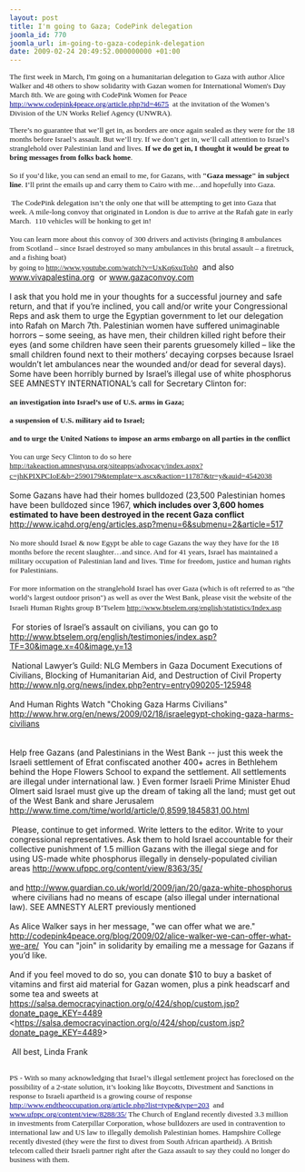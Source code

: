 ```yaml
---
layout: post
title: I'm going to Gaza; CodePink delegation
joomla_id: 770
joomla_url: im-going-to-gaza-codepink-delegation
date: 2009-02-24 20:49:52.000000000 +01:00
---
```

<p><span style="font-size: 10pt; font-family: Verdana;">The first week in March, I'm going on a humanitarian delegation to Gaza with author Alice Walker and 48 others to show solidarity with Gazan women for International Women's Day March 8th. We are going with CodePink Women for Peace <span><span><a target="_blank" href="http://www.codepink4peace.org/article.php?id=4675"><span style="color: #00008b;"><span style="text-decoration: underline;">http://www.codepink4peace.org/article.php?id=4675</span></span></a></span></span> <span><span><a target="_blank" href="http://www.codepink4peace.org/article.php?id=4675"><span style="color: #00008b;"><span style="text-decoration: underline;"></span></span></a></span></span>  at the invitation of the Women’s Division of the UN Works Relief Agency (UNWRA).</span></p>
<p />

<span style="font-size: 10pt; font-family: Verdana;">There’s no guarantee that we’ll get in, as borders are once again sealed as they were for the 18 months before Israel’s assault. But we’ll try. If we don’t get in, we’ll call attention to Israel’s stranglehold over Palestinian land and lives. <strong>If we do get in, I thought it would be great to bring messages from folks back home</strong>.<br /><br />So if you’d like, you can send an email to me, for Gazans, with <strong>"Gaza message" in subject line</strong>. I’ll print the emails up and carry them to Cairo with me…and hopefully into Gaza.<br /><br /> The CodePink delegation isn’t the only one that will be attempting to get into Gaza that week. A mile-long convoy that originated in London is due to arrive at the Rafah gate in early March.  110 vehicles will be honking to get in!<br /><br />You can learn more about this convoy of 300 drivers and activists (bringing 8 ambulances from Scotland – since Israel destroyed so many ambulances in this brutal assault – a firetruck, and a fishing boat) <br />by going to <span><span><a target="_blank" href="http://www.youtube.com/watch?v=UxKq6xuToh0"><span style="color: #00008b;"><span style="text-decoration: underline;">http://www.youtube.com/watch?v=UxKq6xuToh0</span></span></a></span></span> <span><span><a target="_blank" href="http://www.youtube.com/watch?v=UxKq6xuToh0"><span style="color: #00008b;"><span style="text-decoration: underline;"></span></span></a></span></span>  and also <span><span><a target="_blank" href="http://www.vivapalestina.org/"><span style="color: #00008b;"><span style="text-decoration: underline;">www.vivapalestina.org</span></span></a></span></span> <span><span><a target="_blank" href="http://www.vivapalestina.org/"><span style="color: #00008b;"><span style="text-decoration: underline;"></span></span></a></span></span>  or <span><span><a target="_blank" href="http://www.gazaconvoy.com/"><span style="color: #00008b;"><span style="text-decoration: underline;">www.gazaconvoy.com</span></span></a></span></span> <span><span><a target="_blank" href="http://www.gazaconvoy.com/"><span style="color: #00008b;"><span style="text-decoration: underline;"></span></span></a></span></span>  <br /><br />I ask that you hold me in your thoughts for a successful journey and safe return, and that if you’re inclined, you call and/or write your Congressional Reps and ask them to urge the Egyptian government to let our delegation into Rafah on March 7th. Palestinian women have suffered unimaginable horrors – some seeing, as have men, their children killed right before their eyes (and some children have seen their parents gruesomely killed – like the small children found next to their mothers’ decaying corpses because Israel wouldn’t let ambulances near the wounded and/or dead for several days). Some have been horribly burned by Israel’s illegal use of white phosphorus SEE AMNESTY INTERNATIONAL’s call for Secretary Clinton for:<br /></span><strong><br /><span style="font-size: 10pt; font-family: Verdana;">an investigation into Israel’s use of U.S. arms in Gaza; <br /><br />a suspension of U.S. military aid to Israel; <br /><br />and</span></strong><span style="font-size: 10pt; font-family: Verdana;"> <strong>to urge the United Nations to impose an arms embargo on all parties in the conflict</strong> <br /><br />You can urge Secy Clinton to do so here <span><span><a target="_blank" href="http://takeaction.amnestyusa.org/siteapps/advocacy/index.aspx?c=jhKPIXPCIoE&b=2590179&template=x.ascx&action=11787&tr=y&auid=4542038"><span style="color: #00008b;"><span style="text-decoration: underline;">http://takeaction.amnestyusa.org/siteapps/advocacy/index.aspx?c=jhKPIXPCIoE&b=2590179&template=x.ascx&action=11787&tr=y&auid=4542038</span></span></a></span></span> <span><span><a target="_blank" href="http://takeaction.amnestyusa.org/siteapps/advocacy/index.aspx?c=jhKPIXPCIoE&b=2590179&template=x.ascx&action=11787&tr=y&auid=4542038"><span style="color: #00008b;"><span style="text-decoration: underline;"></span></span></a></span></span>  <br /><br />Some Gazans have had their homes bulldozed (23,500 Palestinian homes have been bulldozed since 1967, <strong>which includes over 3,600 homes estimated to have been destroyed in the recent Gaza conflict </strong><span><span><a target="_blank" href="http://www.icahd.org/eng/articles.asp?menu=6&submenu=2&article=517"><span style="color: #00008b;"><span style="text-decoration: underline;">http://www.icahd.org/eng/articles.asp?menu=6&submenu=2&article=517</span></span></a></span></span> <span><span><a target="_blank" href="http://www.icahd.org/eng/articles.asp?menu=6&submenu=2&article=517"><span style="color: #00008b;"><span style="text-decoration: underline;"></span></span></a></span></span> </span><strong><br /></strong><br /><span style="font-size: 10pt; font-family: Verdana;">No more should Israel & now Egypt be able to cage Gazans the way they have for the 18 months before the recent slaughter…and since. And for 41 years, Israel has maintained a military occupation of Palestinian land and lives. Time for freedom, justice and human rights for Palestinians. <br /><br />For more information on the stranglehold Israel has over Gaza (which is oft referred to as "the world’s largest outdoor prison") as well as over the West Bank, please visit the website of the Israeli Human Rights group B’Tselem <span><span><a target="_blank" href="http://www.btselem.org/english/statistics/Index.asp"><span style="color: #00008b;"><span style="text-decoration: underline;">http://www.btselem.org/english/statistics/Index.asp</span></span></a></span></span> <span><span><a target="_blank" href="http://www.btselem.org/english/statistics/Index.asp"><span style="color: #00008b;"><span style="text-decoration: underline;"></span></span></a></span></span>  <br /><br /> For stories of Israel’s assault on civilians, you can go to <span><span><a target="_blank" href="http://www.btselem.org/english/testimonies/index.asp?TF=30&image.x=40&image.y=13"><span style="color: #00008b;"><span style="text-decoration: underline;">http://www.btselem.org/english/testimonies/index.asp?TF=30&image.x=40&image.y=13</span></span></a></span></span> <span><span><a target="_blank" href="http://www.btselem.org/english/testimonies/index.asp?TF=30&image.x=40&image.y=13"><span style="color: #00008b;"><span style="text-decoration: underline;"></span></span></a></span></span> <br /><br /> National Lawyer’s Guild: NLG Members in Gaza Document Executions of Civilians, Blocking of Humanitarian Aid, and Destruction of Civil Property <span><span><a target="_blank" href="http://www.nlg.org/news/index.php?entry=entry090205-125948"><span style="color: #00008b;"><span style="text-decoration: underline;">http://www.nlg.org/news/index.php?entry=entry090205-125948</span></span></a></span></span> <span><span><a target="_blank" href="http://www.nlg.org/news/index.php?entry=entry090205-125948"><span style="color: #00008b;"><span style="text-decoration: underline;"></span></span></a></span></span> <br /><br />And Human Rights Watch "Choking Gaza Harms Civilians" <span><span><a target="_blank" href="http://www.hrw.org/en/news/2009/02/18/israelegypt-choking-gaza-harms-civilians"><span style="color: #00008b;"><span style="text-decoration: underline;">http://www.hrw.org/en/news/2009/02/18/israelegypt-choking-gaza-harms-civilians</span></span></a></span></span> <span><span><a target="_blank" href="http://www.hrw.org/en/news/2009/02/18/israelegypt-choking-gaza-harms-civilians"><span style="color: #00008b;"><span style="text-decoration: underline;"></span></span></a></span></span> <br /><br /><br />Help free Gazans (and Palestinians in the West Bank -- just this week the Israeli settlement of Efrat confiscated another 400+ acres in Bethlehem behind the Hope Flowers School to expand the settlement. All settlements are illegal under international law. ) Even former Israeli Prime Minister Ehud Olmert said Israel must give up the dream of taking all the land; must get out of the West Bank and share Jerusalem <span><span><a target="_blank" href="http://www.time.com/time/world/article/0,8599,1845831,00.html"><span style="color: #00008b;"><span style="text-decoration: underline;">http://www.time.com/time/world/article/0,8599,1845831,00.html</span></span></a></span></span> <span><span><a target="_blank" href="http://www.time.com/time/world/article/0,8599,1845831,00.html"><span style="color: #00008b;"><span style="text-decoration: underline;"></span></span></a></span></span> <br /><br /> Please, continue to get informed. Write letters to the editor. Write to your congressional representatives. Ask them to hold Israel accountable for their collective punishment of 1.5 million Gazans with the illegal siege and for using US-made white phosphorus illegally in densely-populated civilian areas <span><span><a target="_blank" href="http://www.ufppc.org/content/view/8363/35/"><span style="color: #00008b;"><span style="text-decoration: underline;">http://www.ufppc.org/content/view/8363/35/</span></span></a></span></span> <span><span><a target="_blank" href="http://www.ufppc.org/content/view/8363/35/"><span style="color: #00008b;"><span style="text-decoration: underline;"></span></span></a></span></span> <br /><br />and <span><span><a target="_blank" href="http://www.guardian.co.uk/world/2009/jan/20/gaza-white-phosphorus"><span style="color: #00008b;"><span style="text-decoration: underline;">http://www.guardian.co.uk/world/2009/jan/20/gaza-white-phosphorus</span></span></a></span></span> <span><span><a target="_blank" href="http://www.guardian.co.uk/world/2009/jan/20/gaza-white-phosphorus"><span style="color: #00008b;"><span style="text-decoration: underline;"></span></span></a></span></span>  where civilians had no means of escape (also illegal under international law). SEE AMNESTY ALERT previously mentioned <br /><br />As Alice Walker says in her message, "we can offer what we are." <span><span><a target="_blank" href="http://codepink4peace.org/blog/2009/02/alice-walker-we-can-offer-what-we-are/"><span style="color: #00008b;"><span style="text-decoration: underline;">http://codepink4peace.org/blog/2009/02/alice-walker-we-can-offer-what-we-are/</span></span></a></span></span> <span><span><a target="_blank" href="http://codepink4peace.org/blog/2009/02/alice-walker-we-can-offer-what-we-are/"><span style="color: #00008b;"><span style="text-decoration: underline;"></span></span></a></span></span>  You can "join" in solidarity by emailing me a message for Gazans if you’d like. <br /><br />And if you feel moved to do so, you can donate $10 to buy a basket of vitamins and first aid material for Gazan women, plus a pink headscarf and some tea and sweets at <span><span><a target="_blank" href="https://salsa.democracyinaction.org/o/424/shop/custom.jsp?donate_page_KEY=4489"><span style="color: #00008b;"><span style="text-decoration: underline;">https://salsa.democracyinaction.org/o/424/shop/custom.jsp?donate_page_KEY=4489</span></span></a></span></span> <<span><span><a target="_blank" href="https://salsa.democracyinaction.org/o/424/shop/custom.jsp?donate_page_KEY=4489"><span style="color: #00008b;"><span style="text-decoration: underline;">https://salsa.democracyinaction.org/o/424/shop/custom.jsp?donate_page_KEY=4489</span></span></a></span></span>> <br /><br /> All best, Linda Frank </span></p>
<p><span style="font-size: 10pt; font-family: Verdana;"><br />PS - With so many acknowledging that Israel’s illegal settlement project has foreclosed on the possibility of a 2-state solution, it’s looking like Boycotts, Divestment and Sanctions in response to Israeli apartheid is a growing course of response <span><span><a target="_blank" href="http://www.endtheoccupation.org/article.php?list=type&type=203"><span style="color: #00008b;"><span style="text-decoration: underline;">http://www.endtheoccupation.org/article.php?list=type&type=203</span></span></a></span></span> <span><span><a target="_blank" href="http://www.endtheoccupation.org/article.php?list=type&type=203"><span style="color: #00008b;"><span style="text-decoration: underline;"></span></span></a></span></span>  and <span><span><a target="_blank" href="http://www.ufppc.org/content/view/8288/35//"><span style="color: #00008b;"><span style="text-decoration: underline;">www.ufppc.org/content/view/8288/35/</span></span></a></span></span> <span><span><a target="_blank" href="http://www.ufppc.org/content/view/8288/35/"><span style="color: #00008b;"><span style="text-decoration: underline;"></span></span></a></span></span> <em></em>The Church of England recently divested 3.3 million in investments from Caterpillar Corporation, whose bulldozers are used in contravention to international law and US law to illegally demolish Palestinian homes. Hampshire College recently divested (they were the first to divest from South African apartheid). A British telecom called their Israeli partner right after the Gaza assault to say they could no longer do business with them.</span><br /></p>
